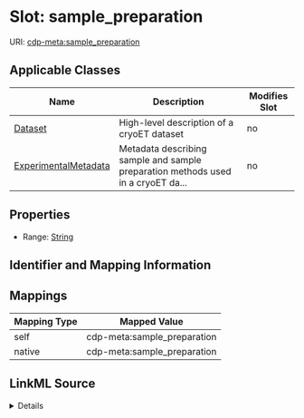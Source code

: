 

# Slot: sample_preparation

URI: [cdp-meta:sample_preparation](metadatasample_preparation)



<!-- no inheritance hierarchy -->





## Applicable Classes

| Name | Description | Modifies Slot |
| --- | --- | --- |
| [Dataset](Dataset.md) | High-level description of a cryoET dataset |  no  |
| [ExperimentalMetadata](ExperimentalMetadata.md) | Metadata describing sample and sample preparation methods used in a cryoET da... |  no  |







## Properties

* Range: [String](String.md)





## Identifier and Mapping Information








## Mappings

| Mapping Type | Mapped Value |
| ---  | ---  |
| self | cdp-meta:sample_preparation |
| native | cdp-meta:sample_preparation |




## LinkML Source

<details>
```yaml
name: sample_preparation
alias: sample_preparation
domain_of:
- ExperimentalMetadata
- Dataset
range: string

```
</details>